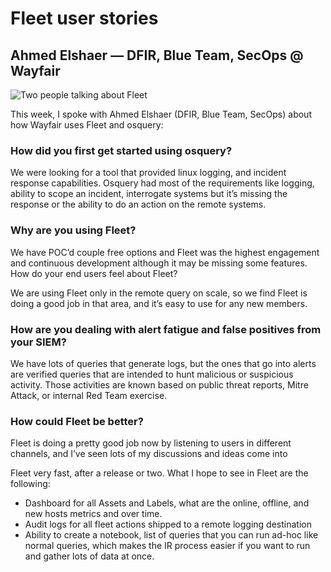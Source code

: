 # Fleet user stories

## Ahmed Elshaer — DFIR, Blue Team, SecOps @ Wayfair

![Two people talking about Fleet](https://miro.medium.com/1*7BTPQ_RRbL9h9YkxT8caDQ.jpeg)

This week, I spoke with Ahmed Elshaer (DFIR, Blue Team, SecOps) about how Wayfair uses Fleet and osquery:

### How did you first get started using osquery?

We were looking for a tool that provided linux logging, and incident response capabilities. Osquery had most of the requirements like logging, ability to scope an incident, interrogate systems but it’s missing the response or the ability to do an action on the remote systems.

### Why are you using Fleet?

We have POC’d couple free options and Fleet was the highest engagement and continuous development although it may be missing some features.
How do your end users feel about Fleet?

We are using Fleet only in the remote query on scale, so we find Fleet is doing a good job in that area, and it’s easy to use for any new members.

### How are you dealing with alert fatigue and false positives from your SIEM?

We have lots of queries that generate logs, but the ones that go into alerts are verified queries that are intended to hunt malicious or suspicious activity. Those activities are known based on public threat reports, Mitre Attack, or internal Red Team exercise.

### How could Fleet be better?

Fleet is doing a pretty good job now by listening to users in different channels, and I’ve seen lots of my discussions and ideas come into 

Fleet very fast, after a release or two. What I hope to see in Fleet are the following:

- Dashboard for all Assets and Labels, what are the online, offline, and new hosts metrics and over time.
- Audit logs for all fleet actions shipped to a remote logging destination
- Ability to create a notebook, list of queries that you can run ad-hoc like normal queries, which makes the IR process easier if you want to run and gather lots of data at once.

<meta name="category" value="success stories">
<meta name="authorsGitHubUserName" value="mike-j-thomas">
<meta name="authorsFullName" value="Mike Thomas">
<meta name="publishedOn" value="2021-08-20">
<meta name="articleTitle" value="Fleet user stories — Wayfair">